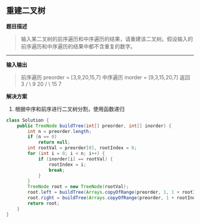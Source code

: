 ## 重建二叉树
**题目描述**
> 输入某二叉树的前序遍历和中序遍历的结果，请重建该二叉树。假设输入的前序遍历和中序遍历的结果中都不含重复的数字。
----
**输入输出**
>前序遍历 preorder = [3,9,20,15,7]
中序遍历 inorder = [9,3,15,20,7]
>返回
  3
   / \\
  9  20
	    /  \\
	   15   7

**解决方案**

1. 根据中序和前序进行二叉树分割，使用函数递归
```java
class Solution {
    public TreeNode buildTree(int[] preorder, int[] inorder) {
        int n = preorder.length;
        if (n == 0)
            return null;
        int rootVal = preorder[0], rootIndex = 0;
        for (int i = 0; i < n; i++) {
            if (inorder[i] == rootVal) {
                rootIndex = i;
                break;
            }
        }
        TreeNode root = new TreeNode(rootVal);
        root.left = buildTree(Arrays.copyOfRange(preorder, 1, 1 + rootIndex), Arrays.copyOfRange(inorder, 0, rootIndex));
        root.right = buildTree(Arrays.copyOfRange(preorder, 1 + rootIndex, n), Arrays.copyOfRange(inorder, rootIndex + 1, n));
        return root;
    }
}
```


